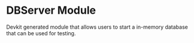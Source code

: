 DBServer Module
===============

Devkit generated module that allows users to start a in-memory database that can be used for testing.
